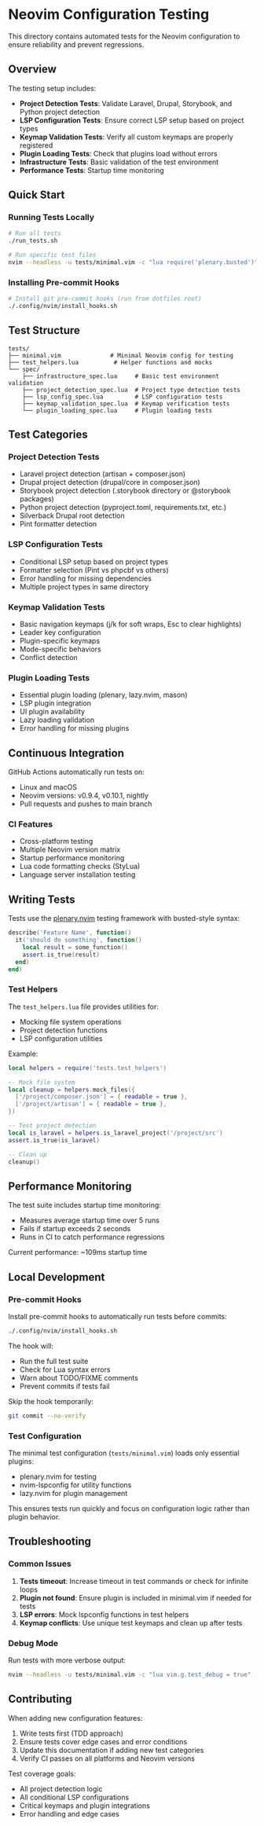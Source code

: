 # Neovim Configuration Testing

This directory contains automated tests for the Neovim configuration to ensure reliability and prevent regressions.

## Overview

The testing setup includes:
- **Project Detection Tests**: Validate Laravel, Drupal, Storybook, and Python project detection
- **LSP Configuration Tests**: Ensure correct LSP setup based on project types
- **Keymap Validation Tests**: Verify all custom keymaps are properly registered
- **Plugin Loading Tests**: Check that plugins load without errors
- **Infrastructure Tests**: Basic validation of the test environment
- **Performance Tests**: Startup time monitoring

## Quick Start

### Running Tests Locally

```bash
# Run all tests
./run_tests.sh

# Run specific test files
nvim --headless -u tests/minimal.vim -c "lua require('plenary.busted')" -c "PlenaryBustedFile tests/spec/project_detection_spec.lua"
```

### Installing Pre-commit Hooks

```bash
# Install git pre-commit hooks (run from dotfiles root)
./.config/nvim/install_hooks.sh
```

## Test Structure

```
tests/
├── minimal.vim              # Minimal Neovim config for testing
├── test_helpers.lua          # Helper functions and mocks
└── spec/
    ├── infrastructure_spec.lua     # Basic test environment validation
    ├── project_detection_spec.lua  # Project type detection tests
    ├── lsp_config_spec.lua         # LSP configuration tests
    ├── keymap_validation_spec.lua  # Keymap verification tests
    └── plugin_loading_spec.lua     # Plugin loading tests
```

## Test Categories

### Project Detection Tests
- Laravel project detection (artisan + composer.json)
- Drupal project detection (drupal/core in composer.json)
- Storybook project detection (.storybook directory or @storybook packages)
- Python project detection (pyproject.toml, requirements.txt, etc.)
- Silverback Drupal root detection
- Pint formatter detection

### LSP Configuration Tests
- Conditional LSP setup based on project types
- Formatter selection (Pint vs phpcbf vs others)
- Error handling for missing dependencies
- Multiple project types in same directory

### Keymap Validation Tests
- Basic navigation keymaps (j/k for soft wraps, Esc to clear highlights)
- Leader key configuration
- Plugin-specific keymaps
- Mode-specific behaviors
- Conflict detection

### Plugin Loading Tests
- Essential plugin loading (plenary, lazy.nvim, mason)
- LSP plugin integration
- UI plugin availability
- Lazy loading validation
- Error handling for missing plugins

## Continuous Integration

GitHub Actions automatically run tests on:
- Linux and macOS
- Neovim versions: v0.9.4, v0.10.1, nightly
- Pull requests and pushes to main branch

### CI Features
- Cross-platform testing
- Multiple Neovim version matrix
- Startup performance monitoring
- Lua code formatting checks (StyLua)
- Language server installation testing

## Writing Tests

Tests use the [plenary.nvim](https://github.com/nvim-lua/plenary.nvim) testing framework with busted-style syntax:

```lua
describe('Feature Name', function()
  it('should do something', function()
    local result = some_function()
    assert.is_true(result)
  end)
end)
```

### Test Helpers

The `test_helpers.lua` file provides utilities for:
- Mocking file system operations
- Project detection functions
- LSP configuration utilities

Example:
```lua
local helpers = require('tests.test_helpers')

-- Mock file system
local cleanup = helpers.mock_files({
  ['/project/composer.json'] = { readable = true },
  ['/project/artisan'] = { readable = true },
})

-- Test project detection
local is_laravel = helpers.is_laravel_project('/project/src')
assert.is_true(is_laravel)

-- Clean up
cleanup()
```

## Performance Monitoring

The test suite includes startup time monitoring:
- Measures average startup time over 5 runs
- Fails if startup exceeds 2 seconds
- Runs in CI to catch performance regressions

Current performance: ~109ms startup time

## Local Development

### Pre-commit Hooks

Install pre-commit hooks to automatically run tests before commits:

```bash
./.config/nvim/install_hooks.sh
```

The hook will:
- Run the full test suite
- Check for Lua syntax errors
- Warn about TODO/FIXME comments
- Prevent commits if tests fail

Skip the hook temporarily:
```bash
git commit --no-verify
```

### Test Configuration

The minimal test configuration (`tests/minimal.vim`) loads only essential plugins:
- plenary.nvim for testing
- nvim-lspconfig for utility functions
- lazy.nvim for plugin management

This ensures tests run quickly and focus on configuration logic rather than plugin behavior.

## Troubleshooting

### Common Issues

1. **Tests timeout**: Increase timeout in test commands or check for infinite loops
2. **Plugin not found**: Ensure plugin is included in minimal.vim if needed for tests
3. **LSP errors**: Mock lspconfig functions in test helpers
4. **Keymap conflicts**: Use unique test keymaps and clean up after tests

### Debug Mode

Run tests with more verbose output:
```bash
nvim --headless -u tests/minimal.vim -c "lua vim.g.test_debug = true" -c "lua require('plenary.busted')" -c "PlenaryBustedDirectory tests/spec/"
```

## Contributing

When adding new configuration features:

1. Write tests first (TDD approach)
2. Ensure tests cover edge cases and error conditions
3. Update this documentation if adding new test categories
4. Verify CI passes on all platforms and Neovim versions

Test coverage goals:
- All project detection logic
- All conditional LSP configurations
- Critical keymaps and plugin integrations
- Error handling and edge cases